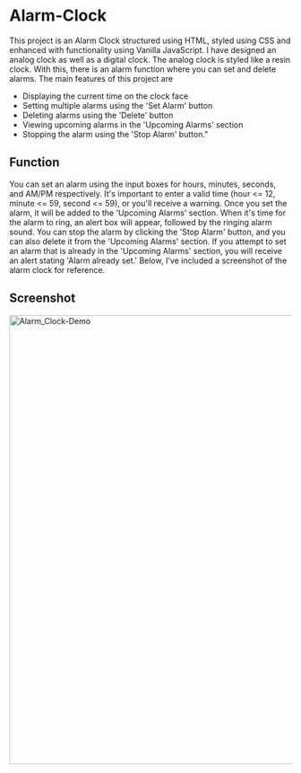 # Alarm-Clock
This project is an Alarm Clock structured using HTML, styled using CSS and enhanced with functionality using Vanilla JavaScript. I have designed an analog clock as well as a digital clock. The analog clock is styled like a resin clock. With this, there is an alarm function where you can set and delete alarms. The main features of this project are

* Displaying the current time on the clock face
* Setting multiple alarms using the 'Set Alarm' button
* Deleting alarms using the 'Delete' button
* Viewing upcoming alarms in the 'Upcoming Alarms' section
* Stopping the alarm using the 'Stop Alarm' button."

## Function
You can set an alarm using the input boxes for hours, minutes, seconds, and AM/PM respectively. It's important to enter a valid time (hour <= 12, minute <= 59, second <= 59), or you'll receive a warning. Once you set the alarm, it will be added to the 'Upcoming Alarms' section. When it's time for the alarm to ring, an alert box will appear, followed by the ringing alarm sound. You can stop the alarm by clicking the 'Stop Alarm' button, and you can also delete it from the 'Upcoming Alarms' section. If you attempt to set an alarm that is already in the 'Upcoming Alarms' section, you will receive an alert stating 'Alarm already set.' Below, I've included a screenshot of the alarm clock for reference.

## Screenshot
<img width="800" alt="Alarm_Clock-Demo" src="https://github.com/Vishalini24/Alarm-Clock/assets/63181262/ae7b939d-ed22-435d-bd37-75b9370a933b">
